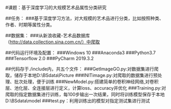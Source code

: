 #课题：基于深度学习的大规模艺术品属性分类研究

##任务：
###基于深度学习方法，对大规模的艺术品进行分类，比如按照种类、作者、时期等属性分类。

##数据集：
###从新浪收藏-艺术品数据库（http://data.collection.sina.com.cn/）中爬取

##代码运行环境及配置：
###Windows 10
###Anaconda3
###Python3.7
###Tensorflow 2.0
###PyCharm 2019.3.2

##代码存于./include内，共五个文件：
###GetImageGO.py:对数据集进行爬取，储存于本地D:\BSdata\Picture
###INITimage.py:对爬取的数据集进行预处理、批次处理，便于训练
###NewModel.py:搭建简单的卷积神经网络,对卷积层、池化层、全连接层进行定义，计算loss、accuracy并优化
###Training.py:对爬取的指定数据集进行训练，每100步输出一次结果，同时将训练模型保存于本地D:\BSdata\model
###test.py：利用训练出的模型对指定测试集进行测试

